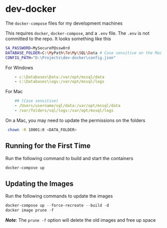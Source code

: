 # dev-docker

The `docker-compose` files for my development machines

This requires `docker`, `docker-compose`, and a `.env` file.  The `.env` is not committed to the repo.  It looks something like this

```bash
SA_PASSWORD=MySecureP@ssw0rd
DATABASE_FOLDER=C:\MyPath\To\My\SQL\Data # Case sensitive on the Mac
CONFIG_PATH="D:\Projects\dev-docker\config.json"
```

For Windows

```yaml
    - c:\Databases\Data:/var/opt/mssql/data
    - c:\Databases\logs:/var/opt/mssql/logs
```

For Mac

```yaml
    ## (Case sensitive)
    - /Users/username/sql/data:/var/opt/mssql/data
    - /var/folders/sql/logs:/var/opt/mssql/logs
```

On a Mac, you may need to update the permissions on the folders

```bash
 chown -R 10001:0 <DATA_FOLDER>
 ```

## Running for the First Time

Run the following command to build and start the containers

```bash
docker-compose up
```

## Updating the Images

Run the following commands to update the images

```ps1
docker-compose up --force-recreate --build -d
docker image prune -f
```

***Note***: The `prune -f` option will delete the old images and free up space
